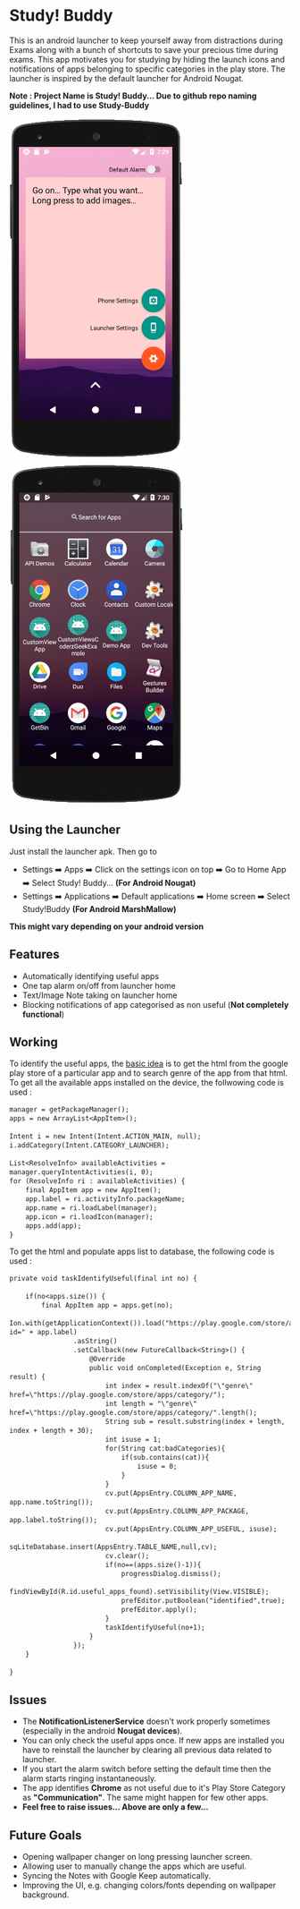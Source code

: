 # Study! Buddy 

This is an android launcher to keep yourself away from distractions during Exams along with a bunch of shortcuts to save your precious time during exams. This app motivates you for studying by hiding the launch icons and notifications of apps belonging to specific categories in the play store. The launcher is inspired by the default launcher for Android Nougat.

**Note : Project Name is Study! Buddy... Due to github repo naming guidelines, I had to use Study-Buddy**

![Panel Collapsed](/home_collapsed.png) ![Panel Expanded](/home_expanded.png)

## Using the Launcher
Just install the launcher apk. Then go to 

- Settings :arrow_right: Apps :arrow_right: Click on the settings icon on top :arrow_right: Go  to Home App :arrow_right: Select Study! Buddy... **(For Android Nougat)**
- Settings :arrow_right: Applications :arrow_right: Default applications :arrow_right: Home screen :arrow_right: Select Study!Buddy **(For Android MarshMallow)**

**This might vary depending on your android version**

## Features
- Automatically identifying useful apps
- One tap alarm on/off from launcher home
- Text/Image Note taking on launcher home
- Blocking notifications of app categorised as non useful (**Not completely functional**)

## Working
To identify the useful apps, the [basic idea](https://stackoverflow.com/questions/28321493/how-to-get-an-app-category-from-play-store-by-its-package-name-in-android/34675866) is to get the html from the google play store of a particular app and to search genre of the app from that html. 
To get all the available apps installed on the device, the follwowing code is used : 
```
manager = getPackageManager();
apps = new ArrayList<AppItem>();

Intent i = new Intent(Intent.ACTION_MAIN, null);
i.addCategory(Intent.CATEGORY_LAUNCHER);

List<ResolveInfo> availableActivities = manager.queryIntentActivities(i, 0);
for (ResolveInfo ri : availableActivities) {
    final AppItem app = new AppItem();
    app.label = ri.activityInfo.packageName;
    app.name = ri.loadLabel(manager);
    app.icon = ri.loadIcon(manager);
    apps.add(app);
}
```

To get the html and populate apps list to database, the following code is used : 
```
private void taskIdentifyUseful(final int no) {

    if(no<apps.size()) {
        final AppItem app = apps.get(no);
        Ion.with(getApplicationContext()).load("https://play.google.com/store/apps/details?id=" + app.label)
                .asString()
                .setCallback(new FutureCallback<String>() {
                    @Override
                    public void onCompleted(Exception e, String result) {
                        int index = result.indexOf("\"genre\" href=\"https://play.google.com/store/apps/category/");
                        int length = "\"genre\" href=\"https://play.google.com/store/apps/category/".length();
                        String sub = result.substring(index + length, index + length + 30);
                        int isuse = 1;
                        for(String cat:badCategories){
                            if(sub.contains(cat)){
                                isuse = 0;
                            }
                        }
                        cv.put(AppsEntry.COLUMN_APP_NAME, app.name.toString());
                        cv.put(AppsEntry.COLUMN_APP_PACKAGE, app.label.toString());
                        cv.put(AppsEntry.COLUMN_APP_USEFUL, isuse);
                        sqLiteDatabase.insert(AppsEntry.TABLE_NAME,null,cv);
                        cv.clear();
                        if(no==(apps.size()-1)){
                            progressDialog.dismiss();
                            findViewById(R.id.useful_apps_found).setVisibility(View.VISIBLE);
                            prefEditor.putBoolean("identified",true);
                            prefEditor.apply();
                        }
                        taskIdentifyUseful(no+1);
                    }
                });
    }

}
```

## Issues

- The **NotificationListenerService** doesn't work properly sometimes (especially in the android **Nougat devices**).
- You can only check the useful apps once. If new apps are installed you have to reinstall the launcher by clearing all previous data related to launcher.
- If you start the alarm switch before setting the default time then the alarm starts ringing instantaneously.
- The app identifies **Chrome** as not useful due to it's Play Store Category as  **"Communication"**. The same might happen for few other apps.
- **Feel free to raise issues... Above are only a few...**

## Future Goals
- Opening wallpaper changer on long pressing launcher screen.
- Allowing user to manually change the apps which are useful.
- Syncing the Notes with Google Keep automatically.
- Improving the UI, e.g. changing colors/fonts depending on wallpaper background.
